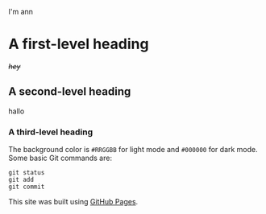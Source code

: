 I'm ann
# A first-level heading
*~~hey~~*
## A second-level heading
 hallo
### A third-level heading
The background color is 	`#RRGGBB` for light mode and `#000000` for dark mode.
Some basic Git commands are:
```
git status
git add
git commit
```
This site was built using [GitHub Pages](https://pages.github.com/).
